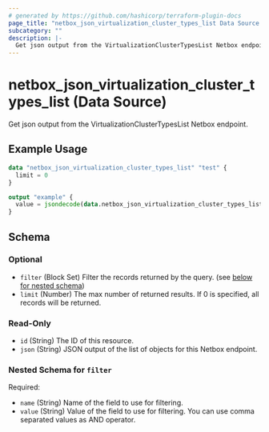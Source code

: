 ```yaml
---
# generated by https://github.com/hashicorp/terraform-plugin-docs
page_title: "netbox_json_virtualization_cluster_types_list Data Source - netbox"
subcategory: ""
description: |-
  Get json output from the VirtualizationClusterTypesList Netbox endpoint.
---
```


# netbox_json_virtualization_cluster_types_list (Data Source)

Get json output from the VirtualizationClusterTypesList Netbox endpoint.

## Example Usage

```terraform
data "netbox_json_virtualization_cluster_types_list" "test" {
  limit = 0
}

output "example" {
  value = jsondecode(data.netbox_json_virtualization_cluster_types_list.test.json)
}
```

<!-- schema generated by tfplugindocs -->
## Schema

### Optional

- `filter` (Block Set) Filter the records returned by the query. (see [below for nested schema](#nestedblock--filter))
- `limit` (Number) The max number of returned results. If 0 is specified, all records will be returned.

### Read-Only

- `id` (String) The ID of this resource.
- `json` (String) JSON output of the list of objects for this Netbox endpoint.

<a id="nestedblock--filter"></a>
### Nested Schema for `filter`

Required:

- `name` (String) Name of the field to use for filtering.
- `value` (String) Value of the field to use for filtering. You can use comma separated values as AND operator.

